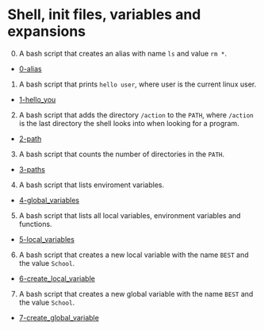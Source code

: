 # Shell, init files, variables and expansions

0. A bash script that creates an alias with name `ls` and value `rm *`.

  * [0-alias](0-alias)

1. A bash script that prints `hello user`, where user is the current linux user.

  * [1-hello_you](1-hello_you)

2. A bash script that adds the directory `/action` to the `PATH`, where `/action` is the last directory the shell looks into when looking for a program.

  * [2-path](2-path)

3. A bash script that counts the number of directories in the `PATH`.

  * [3-paths](3-paths)

4. A bash script that lists enviroment variables.

  * [4-global_variables](4-global_variables)

5. A bash script that lists all local variables, environment variables and functions.

  * [5-local_variables](5-local_variables)

6. A bash script that creates a new local variable with the name `BEST` and the value `School`.

  * [6-create_local_variable](6-create_local_variable)

7. A bash script that creates a new global variable with the name `BEST` and the value `School`.

  * [7-create_global_variable](7-create_global_variable)
